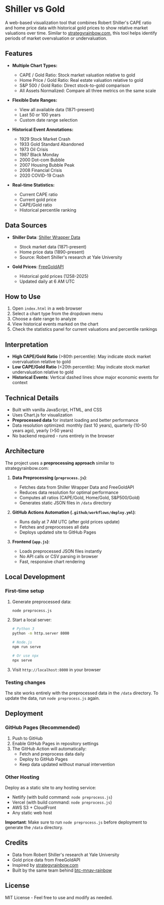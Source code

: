 # Shiller vs Gold

A web-based visualization tool that combines Robert Shiller's CAPE ratio and home price data with historical gold prices to show relative market valuations over time. Similar to [strategyrainbow.com](https://strategyrainbow.com), this tool helps identify periods of market overvaluation or undervaluation.

## Features

- **Multiple Chart Types:**
  - CAPE / Gold Ratio: Stock market valuation relative to gold
  - Home Price / Gold Ratio: Real estate valuation relative to gold
  - S&P 500 / Gold Ratio: Direct stock-to-gold comparison
  - All Assets Normalized: Compare all three metrics on the same scale

- **Flexible Date Ranges:**
  - View all available data (1871-present)
  - Last 50 or 100 years
  - Custom date range selection

- **Historical Event Annotations:**
  - 1929 Stock Market Crash
  - 1933 Gold Standard Abandoned
  - 1973 Oil Crisis
  - 1987 Black Monday
  - 2000 Dot-com Bubble
  - 2007 Housing Bubble Peak
  - 2008 Financial Crisis
  - 2020 COVID-19 Crash

- **Real-time Statistics:**
  - Current CAPE ratio
  - Current gold price
  - CAPE/Gold ratio
  - Historical percentile ranking

## Data Sources

- **Shiller Data**: [Shiller Wrapper Data](https://posix4e.github.io/shiller_wrapper_data/)
  - Stock market data (1871-present)
  - Home price data (1890-present)
  - Source: Robert Shiller's research at Yale University

- **Gold Prices**: [FreeGoldAPI](https://freegoldapi.com/)
  - Historical gold prices (1258-2025)
  - Updated daily at 6 AM UTC

## How to Use

1. Open `index.html` in a web browser
2. Select a chart type from the dropdown menu
3. Choose a date range to analyze
4. View historical events marked on the chart
5. Check the statistics panel for current valuations and percentile rankings

## Interpretation

- **High CAPE/Gold Ratio** (>80th percentile): May indicate stock market overvaluation relative to gold
- **Low CAPE/Gold Ratio** (<20th percentile): May indicate stock market undervaluation relative to gold
- **Historical Events**: Vertical dashed lines show major economic events for context

## Technical Details

- Built with vanilla JavaScript, HTML, and CSS
- Uses Chart.js for visualization
- **Preprocessed data** for instant loading and better performance
- Data resolution optimized: monthly (last 10 years), quarterly (10-50 years ago), yearly (>50 years)
- No backend required - runs entirely in the browser

## Architecture

The project uses a **preprocessing approach** similar to strategyrainbow.com:

1. **Data Preprocessing (`preprocess.js`)**:
   - Fetches data from Shiller Wrapper Data and FreeGoldAPI
   - Reduces data resolution for optimal performance
   - Computes all ratios (CAPE/Gold, Home/Gold, S&P500/Gold)
   - Generates static JSON files in `/data` directory

2. **GitHub Actions Automation (`.github/workflows/deploy.yml`)**:
   - Runs daily at 7 AM UTC (after gold prices update)
   - Fetches and preprocesses all data
   - Deploys updated site to GitHub Pages

3. **Frontend (`app.js`)**:
   - Loads preprocessed JSON files instantly
   - No API calls or CSV parsing in browser
   - Fast, responsive chart rendering

## Local Development

### First-time setup

1. Generate preprocessed data:
   ```bash
   node preprocess.js
   ```

2. Start a local server:
   ```bash
   # Python 3
   python -m http.server 8000

   # Node.js
   npm run serve

   # Or use npx
   npx serve
   ```

3. Visit `http://localhost:8000` in your browser

### Testing changes

The site works entirely with the preprocessed data in the `/data` directory. To update the data, run `node preprocess.js` again.

## Deployment

### GitHub Pages (Recommended)

1. Push to GitHub
2. Enable GitHub Pages in repository settings
3. The GitHub Action will automatically:
   - Fetch and preprocess data daily
   - Deploy to GitHub Pages
   - Keep data updated without manual intervention

### Other Hosting

Deploy as a static site to any hosting service:
- Netlify (with build command: `node preprocess.js`)
- Vercel (with build command: `node preprocess.js`)
- AWS S3 + CloudFront
- Any static web host

**Important**: Make sure to run `node preprocess.js` before deployment to generate the `/data` directory.

## Credits

- Data from Robert Shiller's research at Yale University
- Gold price data from FreeGoldAPI
- Inspired by [strategyrainbow.com](https://strategyrainbow.com)
- Built by the same team behind [btc-mnav-rainbow](https://github.com/posix4e/btc-mnav-rainbow)

## License

MIT License - Feel free to use and modify as needed.
